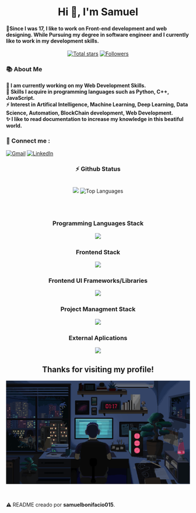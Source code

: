 <!--
<div align="center">
  <a href="#">
    <img 
      width="100%" 
      src="https://capsule-render.vercel.app/api?type=waving&color=FFA500&height=120&section=header&text=&fontSize=30&fontColor=000000&animation=twinkling"
    />
  </a>
  <br>
-->

<!--
<p align="center">
  <img 
    src="https://capsule-render.vercel.app/api?type=waving&color=FFD700&height=80&section=footer"
    width="100%" 
  />
</p>
-->

<!--<h1 align="left">
<img width="100%" src="https://readme-typing-svg.herokuapp.com/?font=Righteous&size=40&center=true&vCenter=true&width=800&height=70&duration=4000&lines=Hello!+👋;+MASTERJUDAH+here+🔥+!;"  alt="Typing Animation" style="width:100%"/>-->

<!-- Greeting -->
</h1>
<h1 align="center">Hi 👋, I'm Samuel</h1>

<h4 align="left">🌟Since I was 17, I like to work on Front-end development and web designing. While Pursuing my degree in software engineer and I currently like to work in my development skills.</h4>

 <div align="center">
<a href="https://api.github-star-counter.workers.dev/user/samuelbonifacio015">
  <img width="115px" 
       alt="Total stars" 
       title="Total stars on GitHub" 
       src="https://custom-icon-badges.herokuapp.com/badge/dynamic/json?logo=star&color=318CE7&labelColor=505050&label=Stars&style=for-the-badge&query=%24.stars&url=https://api.github-star-counter.workers.dev/user/samuelbonifacio015" /></a>
<a href="https://github.com/samuelbonifacio015?tab=followers">
  <img width="147px" 
       alt="Followers" 
       title="Follow me on GitHub" 
       src="https://custom-icon-badges.herokuapp.com/github/followers/samuelbonifacio015?color=318CE7&labelColor=505050&style=for-the-badge&logo=person-add&label=Followers&logoColor=white" /></a>
 </div>

<!-- about me -->
 <h3 align="left">📚 About Me</h3>

 <!--<p align="left"> <a href="https://twitter.com/" target="blank"><img src="https://img.shields.io/twitter/follow/?logo=twitter&style=for-the-badge" alt="" /></a> </p>
<div align="left">-->
<h4> 
  🌱 I am currently working on my Web Development Skills.</br>
 💬 Skills I acquire in programming languages such as Python, C++, JavaScript.</br>
 ⚡ Interest in Artifical Intelligence, Machine Learning, Deep Learning, Data Science, Automation, BlockChain development, Web Development.</br>
 ✨ I like to read documentation to increase my knowledge in this beatiful world.</h4> <div align="left"> 

   <h3>🧲 Connect me :</h3>
<a href="mailto:samuelbonifacio015@gmail.com"><img src="https://img.shields.io/badge/Gmail-333333?style=for-the-badge&logo=gmail&logoColor=red" alt="Gmail" /></a> 
  <a href="https://www.linkedin.com/in/samuel-bonifacio-208a37364/?lipi=urn%3Ali%3Apage%3Ad_flagship3_profile_view_base_contact_details%3BFxu5Jm6MQU2szDeuwmZmyQ%3D%3D" target="_blank"><img src="https://img.shields.io/badge/LinkedIn-0077B5?style=for-the-badge&logo=linkedin&logoColor=white" alt="LinkedIn" /></a> 

<!-- git stats-->
<h3 align="center">⚡ Github Status</h3>
<br>
<div align="center">
<img width="405" src="https://github-readme-stats.vercel.app/api?username=samuelbonifacio015&count_private=true&show_icons=true&theme=default&rank_icon=github&border_radius=10"/>

  <img width="310" src="https://github-readme-stats.vercel.app/api/top-langs/?username=samuelbonifacio015&theme=default&hide_border=false&include_all_commits=false&count_private=false&layout=compact" alt="Top Languages">
</div>

<br/><br/>

<!-- lang-->

<div align="center">
<h3>Programming Languages Stack</h3>
  <a href="https://skillicons.dev">
    <img src="https://skillicons.dev/icons?i=js,nodejs,python,typescript,golang,c,cpp,cs" />
  </a>
  
</div>

<div align="center">
<h3>Frontend Stack</h3>
  <a href="https://skillicons.dev">
    <img src="https://skillicons.dev/icons?i=html,css,react" />
  </a>
</div>

<div align="center">
<h3>Frontend UI Frameworks/Libraries</h3>
  <a href="https://skillicons.dev">
    <img src="https://skillicons.dev/icons?i=tailwind,bootstrap,materialui,styledcomponents" />
    <a>
</div>

<div align="center">
<h3>Project Managment Stack</h3>
  <a href="https://skillicons.dev">
    <img src="https://skillicons.dev/icons?i=git,github,gitlab" />
    <a>
</div>

<div align="center">
<h3>External Aplications</h3>
  <a href="https://skillicons.dev">
    <img src="https://skillicons.dev/icons?i=notion,figma,vscode" />
    <a>
</div>

<div align="center">
<h2>Thanks for visiting my profile!</h2>
</div>

<!-- ending-->
<a href="https://github.com/samuelbonifacio015/samuelbonifacio015/blob/main/coding.gif"><img src="https://github.com/samuelbonifacio015/samuelbonifacio015/blob/main/coding.gif" alt="Coding GIF" style="width:auto; height:auto"/></a>

<img src="https://www.animatedimages.org/data/media/562/animated-line-image-0184.gif" width="1920" height=0.4/>

<p>⚠️ README creado por  <strong>samuelbonifacio015</strong>.
